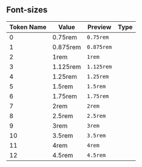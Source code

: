## Font-sizes

| Token Name | Value | Preview | Type |
|------------|-------|---------|------|
| 0 | 0.75rem | `0.75rem` |  |
| 1 | 0.875rem | `0.875rem` |  |
| 2 | 1rem | `1rem` |  |
| 3 | 1.125rem | `1.125rem` |  |
| 4 | 1.25rem | `1.25rem` |  |
| 5 | 1.5rem | `1.5rem` |  |
| 6 | 1.75rem | `1.75rem` |  |
| 7 | 2rem | `2rem` |  |
| 8 | 2.5rem | `2.5rem` |  |
| 9 | 3rem | `3rem` |  |
| 10 | 3.5rem | `3.5rem` |  |
| 11 | 4rem | `4rem` |  |
| 12 | 4.5rem | `4.5rem` |  |

